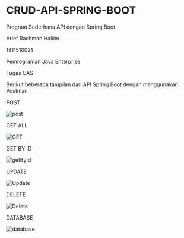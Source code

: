 # CRUD-API-SPRING-BOOT
Program Sederhana API dengan Spring Boot

Arief Rachman Hakim

1811510021

Pemrograman Java Enterprise

Tugas UAS


Berikut beberapa tampilan dari API Spring Boot dengan menggunakan Postman

POST

![post](https://user-images.githubusercontent.com/87252490/125192314-6d6d6600-e271-11eb-9d06-4750a84d3f61.PNG)


GET ALL

![GET](https://user-images.githubusercontent.com/87252490/125192331-7c541880-e271-11eb-9ac9-616844357903.PNG)


GET BY ID

![getById](https://user-images.githubusercontent.com/87252490/125192350-9c83d780-e271-11eb-9006-8203088ebb43.PNG)


UPDATE

![Update](https://user-images.githubusercontent.com/87252490/125192360-a73e6c80-e271-11eb-908d-dd303c0e995f.PNG)


DELETE

![Delete](https://user-images.githubusercontent.com/87252490/125192368-aefe1100-e271-11eb-879a-aa05d235c7e7.PNG)


DATABASE

![database](https://user-images.githubusercontent.com/87252490/125192369-b6bdb580-e271-11eb-8283-104e31b2962d.PNG)


